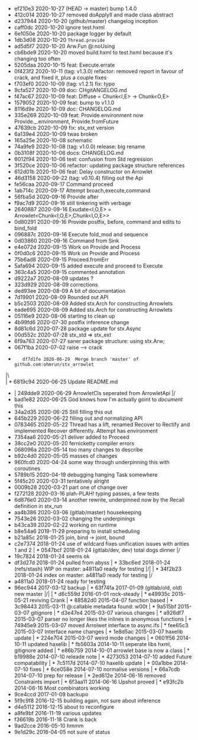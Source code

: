 * 	 ef210e3 2020-10-27  (HEAD -> master) bump 1.4.0
* 	 412c014 2020-10-27  removed doApplyII and made class abstract
* 	 d237944 2020-10-20  (github/master) changelog inception
* 	 caff0dc 2020-10-20  ignore test.hxml
* 	 6e1050e 2020-10-20  package logger by default
* 	 1db3d08 2020-10-20  `Thread.provide`
* 	 ad5d5f7 2020-10-20  Arw.Fun @:noUsing
* 	 cb6bde9 2020-10-20  moved build.hxml to test.hxml because it's changing too often
* 	 5205daa 2020-10-15  feat: Execute.errate
* 	 0f423f2 2020-10-11  (tag: v1.3.0) refactor: removed report in favour of crack, and fixed it, plus a couple fixes
* 	 f703ef0 2020-10-09  (tag: v1.2.1) fix: typo
* 	 9cfa527 2020-10-09  doc: CHgitANGELOG.md
* 	 f47ac67 2020-10-09  feat: Diffuse = Chunk<I,E> -> Chunk<O,E>
* 	 1579052 2020-10-09  feat: bump to v1.1.0
* 	 8116d9e 2020-10-09  doc: CHANGELOG.md
* 	 335e269 2020-10-09  feat: Provide.environment now Provide._.environment, Provide.fromFuture
* 	 47639cb 2020-10-09  fix: stx_ext version
* 	 6a139e4 2020-10-09  twas broken
* 	 165a25e 2020-10-08  schematic
* 	 74a9fe9 2020-10-08  (tag: v1.0.0) release: big rename
* 	 0b3108f 2020-10-06  docs: CHANGELOG.md
* 	 6012f94 2020-10-06  test: confusion from Std regression
* 	 3f520ce 2020-10-06  refactor: updating package structure references
* 	 612d01b 2020-10-06  feat: Delay constructor on Arrowlet
* 	 46d3158 2020-09-22  (tag: v0.10.4) filling out the Api
* 	 fe56caa 2020-09-17  Command proceed
* 	 1ab714c 2020-09-17  Attempt broach,execute,command
* 	 56fba5d 2020-09-16  Provide after
* 	 f9ac7d9 2020-09-16  still tinkering with verbage
* 	 2640887 2020-09-16  Exudate<I,O,E> = Arrowlet<Chunk<I,O,E>,Chunk<I,O,E>>
* 	 0d80291 2020-09-16  Provide postfix, before, command and edits to bind_fold
* 	 096887c 2020-09-16  Execute fold_mod and sequence
* 	 0d03860 2020-09-16  Command from Sink
* 	 e4e072d 2020-09-15  Work on Provide and Process
* 	 0f0d0c6 2020-09-15  Work on Provide and Process
* 	 75b6ad8 2020-09-15  Proceed.fromErr
* 	 5afa694 2020-09-15  added execute and proceed to Execute
* 	 363c4a5 2020-09-15  commented  annotation
* 	 d9222a7 2020-08-09  updates ?
* 	 323d929 2020-08-09  corrections
* 	 ded93ee 2020-08-09  A bit of documentation
* 	 7d19901 2020-08-09  Rounded out API
* 	 b5c2503 2020-08-09  Added stx.Arch for constructing Arrowlets
* 	 eade695 2020-08-09  Added stx.Arch for constructing Arrowlets
* 	 05116e9 2020-08-06  starting to clean up
* 	 4b99fd6 2020-07-30  postfix inference change
* 	 8d81c6d 2020-07-28  package update for stx.Async
* 	 00d552c 2020-07-28  stx_std => stx_ext
* 	 6f9a763 2020-07-27  saner package structure: using stx.Arw;
* 	 067f1ba 2020-07-02  raise --> crack
*   	 df7d1fe 2020-06-29  Merge branch 'master' of github.com:ohmrun/stx_arrowlet
|\  
| * 	 6819c94 2020-06-25  Update README.md
* | 	 249dde9 2020-06-29  ArrowletCls seperated from ArrowletApi
|/  
* 	 bad1e82 2020-06-25  God knows how I'm actually goint to *document* this
* 	 34a2d35 2020-06-25  Still filling this out
* 	 645b229 2020-06-22  filling out and normalizing API
* 	 0783465 2020-05-22  Thread has a lift, renamed Recover to Rectify and implemented Recover differently. Attempt has environment
* 	 7354aa6 2020-05-21  deliver added to Proceed
* 	 38cc2e0 2020-05-20  fernicketty compiler errors
* 	 068096a 2020-05-14  too many changes to describe
* 	 b92c4d0 2020-05-05  masses of changes
* 	 960fcd0 2020-04-24  some way through underpinning this with coroutines
* 	 5789b15 2020-04-19  debugging hanging Task somewhere
* 	 5f45c20 2020-03-31  tentatively alright
* 	 0009b28 2020-03-21  part one of change over
* 	 f272128 2020-03-16  plah-PLAH! typing passes, a few tests
* 	 6d876e0 2020-03-14  another rewrite, underpinned now by the Recall definition in stx_run
* 	 aa4b386 2020-03-06  (gitlab/master) housekeeping
* 	 7543e26 2020-03-02  changing the underpinings
* 	 b43ca39 2020-02-22  working on runtime
* 	 b8e54a6 2019-11-29  preparing to install scheduling
* 	 b21a85c 2018-01-25  join, bind -> joint, bound
* 	 c2e7374 2018-01-24  use of wildcard fixes unification issues with arities 1 and 2
| * 	 0547bcf 2018-01-24  (gitlab/dev, dev) total dogs dinner
|/  
* 	 19c7824 2018-01-24  seems ok
* 	 df3d27d 2018-01-24  pulled from abyss
| * 	 33bc6ed 2018-01-24  (refs/stash) WIP on master: a4811a0 ready for testing
|/| 
| * 	 34f2b23 2018-01-24  index on master: a4811a0 ready for testing
|/  
* 	 a4811a0 2018-01-24  ready for testing
* 	 96ec944 2017-03-12  backup
| * 	 63f74fa 2017-01-09  (gitlab/old, old) new master
|/| 
| * 	 d6c559d 2016-01-01  rock-steady
| * 	 e49935c 2015-05-21  reviving Crank
| * 	 88582d0 2015-04-07  function based
| * 	 3c98443 2015-03-11  @:callable metadata found: w00t
| * 	 9a515bf 2015-03-07  gitignore
| * 	 d3e47e4 2015-03-07  various changes
| * 	 a926df7 2015-03-07  parser no longer likes the inlines in anonymous functions
| * 	 74945e9 2015-03-07  moved Arrolwet interface to async.ifs
| * 	 fee65c3 2015-03-07  Interface name changes
| * 	 1e8d5ac 2015-03-07  haxelib update
| * 	 224e704 2015-03-07  weird mode changes
| * 	 0601f56 2014-10-11  updated haxelib
| * 	 fb5603a 2014-10-11  seperate libs hxml, gitignore added
| * 	 e86b759 2014-10-01  arrowlet base is now a class
| * 	 b19988e 2014-07-10  releade note
| * 	 4273053 2014-07-10  added Future compatability
| * 	 7c5117d 2014-07-10  haxelib update
| * 	 00a1bbe 2014-07-10  fixes
| * 	 6ce058e 2014-07-10  normalise versions
| * 	 66a7cdb 2014-07-10  prep for release
| * 	 2ed612e 2014-06-16  removed Constraints import
| * 	 6f3aa11 2014-06-16  Upshot proved
| * 	 e93fc2b 2014-06-16  Most combinators working
* 	 9ce4ccd 2017-01-09  backupo
* 	 5f9c9f8 2016-12-15  building again, not sure about inference
* 	 d4e5112 2016-12-15  about to reconfigure
* 	 a8fe9bf 2016-11-19  various updates
* 	 f36619b 2016-11-18  Crank is back
* 	 9ad2cce 2016-05-10  hmmm
* 	 9e1d29c 2016-04-05  not sure of status